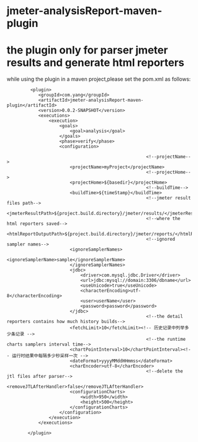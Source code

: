 # jmeter-analysisReport-maven-plugin
# the plugin only for parser jmeter results and generate html reporters

while using the plugin in a maven project,please set the pom.xml as follows:

<!--first:generate the maven buildtime-->
<!--
			<plugin>
			
				<groupId>org.codehaus.mojo</groupId>
				<artifactId>build-helper-maven-plugin</artifactId>
				<version>1.9.1</version>
				<executions>
					<execution>
						<id>timestamp-property</id>
						<phase>test</phase>
						<goals>
							<goal>timestamp-property</goal>
						</goals>

					</execution>
				</executions>
				<configuration>
					<name>timeStamp</name>
					<pattern>yyyyMMddHHmmss</pattern>
					<timeZone>GMT+8</timeZone>
				</configuration>
			</plugin>-->
			
<!--second:run jmeter scripts-->			
 <!--
     			<plugin>
				<configuration>
					<testFilesDirectory>./src/test/jmeter/</testFilesDirectory>
					<testFilesIncluded>
						<jMeterTestFile>*.jmx</jMeterTestFile>
					</testFilesIncluded>
					<suppressJMeterOutput>true</suppressJMeterOutput>
					<testResultsTimestamp>false</testResultsTimestamp>
					
				</configuration>
				<groupId>com.lazerycode.jmeter</groupId>
				<artifactId>jmeter-maven-plugin</artifactId>
				<version>1.9.0</version>
				<executions>
					<execution>
						<id>jmeter-run</id>
						<phase>integration-test</phase>
						<goals>
							<goal>jmeter</goal>
						</goals>
					</execution>
				</executions>
			</plugin> -->


<!--third:parser jmeter results and generate html reporters-->
			 <plugin>
				<groupId>com.yang</groupId>
				<artifactId>jmeter-analysisReport-maven-plugin</artifactId>
				<version>0.0.2-SNAPSHOT</version>
				<executions>
					<execution>
						<goals>
							<goal>analysis</goal>
						</goals>
						<phase>verify</phase>
						<configuration>
            
                                                         <!--projectName-->
							<projectName>myProject</projectName>
                                                         <!--projectHome-->
							<projectHome>${basedir}</projectHome>
                                                         <!--buildTime-->
							<buildTime>${timeStamp}</buildTime>
                                                         <!--jmeter result files path-->
							<jmeterResultPath>${project.build.directory}/jmeter/results/</jmeterResultPath>
                                                         <!--where the html reporters saved-->
							<htmlReportOutputPath>${project.build.directory}/jmeter/reports/</htmlReportOutputPath>
                                                         <!--ignored sampler names-->
							<ignoreSamplerNames>
								<ignoreSamplerName>sample</ignoreSamplerName>
							</ignoreSamplerNames>
							<jdbc>
								<driver>com.mysql.jdbc.Driver</driver>
								<url>jdbc:mysql://domain:3306/dbname</url>
								<useUnicode>true</useUnicode>
								<characterEncoding>utf-8</characterEncoding>
								<user>userName</user>
								<password>password</password>
							</jdbc>
                                                         <!--the detail reporters contains how much history builds-->
							<fetchLimit>10</fetchLimit><!-- 历史记录中列举多少条记录 -->
                                                         <!--the runtime charts samplers interval time-->
							<chartPointInterval>10</chartPointInterval><!-- 运行时结果中每隔多少秒采样一次 -->
							<dateFormat>yyyyMMddHHmmss</dateFormat>
							<charEncoder>utf-8</charEncoder>
                                                         <!--delete the jtl files after parser-->
							<removeJTLAfterHandler>false</removeJTLAfterHandler>
							<configurationCharts>
								<width>950</width>
								<height>500</height>
							</configurationCharts>
						</configuration>
					</execution>
				</executions>

			</plugin>
